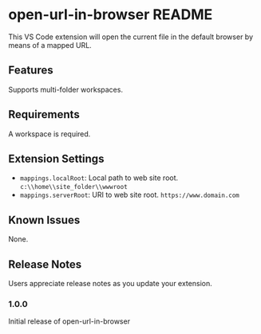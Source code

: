 # open-url-in-browser README

This VS Code extension will open the current file in the default browser by means of a mapped URL.

## Features

Supports multi-folder workspaces.

## Requirements

A workspace is required.

## Extension Settings

- `mappings.localRoot`: Local path to web site root. `c:\\home\\site_folder\\wwwroot`
- `mappings.serverRoot`: URI to web site root. `https://www.domain.com`

## Known Issues

None.

## Release Notes

Users appreciate release notes as you update your extension.

### 1.0.0

Initial release of open-url-in-browser
